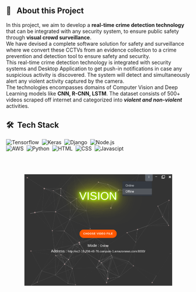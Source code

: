 ## 🔭 &nbsp; About this Project
In this project, we aim to develop a **real-time crime detection technology** that can be integrated with any security system, to ensure public safety through **visual crowd surveillance**.<br>
We have devised a complete software solution for safety and surveillance where we convert these CCTVs from an evidence collection to a crime prevention and detection tool to ensure safety and security.<br> This real-time crime detection technology is integrated with security systems and Desktop Application to get push-in notifications in case any suspicious activity is discovered.
The system will detect and simultaneously alert any violent activity captured by the camera. <br>The technologies encompasses domains of Computer Vision and Deep Learning models like **CNN, R-CNN, LSTM**. The dataset consists of 500+ videos scraped off internet and categorized into ***violent and non-violent*** activities. 
<br>



## 🛠 &nbsp;Tech Stack
![Tensorflow](https://img.shields.io/badge/TensorFlow%20-%23FF6F00.svg?&style=for-the-badge&logo=TensorFlow&logoColor=white)&nbsp;
![Keras](https://img.shields.io/badge/Keras%20-%23D00000.svg?&style=for-the-badge&logo=Keras&logoColor=white)&nbsp;
![Django](https://img.shields.io/badge/django%20-%23092E20.svg?&style=for-the-badge&logo=django&logoColor=white)&nbsp;
![Node.js](https://img.shields.io/badge/node.js%20-%2343853D.svg?&style=for-the-badge&logo=node.js&logoColor=white)&nbsp;<br>
![AWS](https://img.shields.io/badge/AWS%20-%23FF9900.svg?&style=for-the-badge&logo=amazon-aws&logoColor=white)&nbsp;
![Python](https://img.shields.io/badge/python%20-%2314354C.svg?&style=for-the-badge&logo=python&logoColor=white)&nbsp;
![HTML](https://img.shields.io/badge/html5%20-%23E34F26.svg?&style=for-the-badge&logo=html5&logoColor=white)&nbsp;
![CSS](https://img.shields.io/badge/css3%20-%231572B6.svg?&style=for-the-badge&logo=css3&logoColor=white)&nbsp;
![Javascipt](https://img.shields.io/badge/javascript%20-%23323330.svg?&style=for-the-badge&logo=javascript&logoColor=%23F7DF1E)
<br>


<br><br>
<p align="center">
    <img src="ss.png" width="80%">
    </p>
    <br><br>
